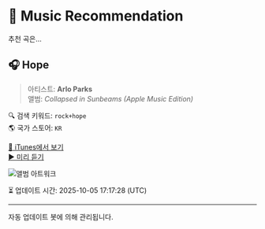 
# 🎵 Music Recommendation

추천 곡은...

## 🎧 Hope  
> 아티스트: **Arlo Parks**  
> 앨범: _Collapsed in Sunbeams (Apple Music Edition)_  

🔍 검색 키워드: `rock+hope`  
🌎 국가 스토어: `KR`

[🔗 iTunes에서 보기](https://music.apple.com/kr/album/hope/1550632003?i=1550632008&uo=4)  
[▶️ 미리 듣기](https://audio-ssl.itunes.apple.com/itunes-assets/AudioPreview115/v4/62/e8/e7/62e8e775-8998-4383-a049-d5e5f73993af/mzaf_8952419863441582769.plus.aac.p.m4a)

![앨범 아트워크](https://is1-ssl.mzstatic.com/image/thumb/Music115/v4/a8/a2/2a/a8a22ae7-705d-5654-3aae-1e2076116028/5400863049539.png/100x100bb.jpg)

⏳ 업데이트 시간: 2025-10-05 17:17:28 (UTC)

---
자동 업데이트 봇에 의해 관리됩니다.
